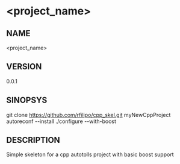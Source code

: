 # <project_name>

## NAME
<project_name>
## VERSION
0.0.1
## SINOPSYS
git clone https://github.com/rfilipo/cpp_skel.git myNewCppProject
autoreconf --install
./configure --with-boost
## DESCRIPTION
Simple skeleton for a cpp autotolls project with basic boost support

